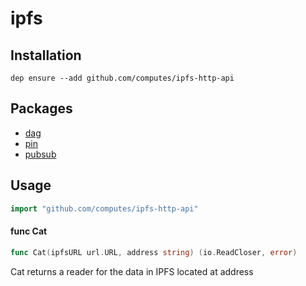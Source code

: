 # ipfs

## Installation


```shell
dep ensure --add github.com/computes/ipfs-http-api
```

## Packages

* [dag](dag)
* [pin](pin)
* [pubsub](pubsub)


## Usage

```go
import "github.com/computes/ipfs-http-api"
```

#### func  Cat

```go
func Cat(ipfsURL url.URL, address string) (io.ReadCloser, error)
```
Cat returns a reader for the data in IPFS located at address
